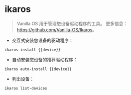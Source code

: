 # ikaros

> Vanilla OS 用于管理您设备驱动程序的工具。
> 更多信息：<https://github.com/Vanilla-OS/Ikaros>。

- 交互式安装您设备的驱动程序：

`ikaros install {{device}}`

- 自动安装您设备的推荐驱动程序：

`ikaros auto-install {{device}}`

- 列出设备：

`ikaros list-devices`